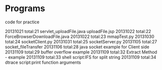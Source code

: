 Programs
========

code for practice



20131021 total:21
	servlet_uploadFile.java
	uploadFile.jsp
20131022 total:22
	ForceBrowserDownloadFile.java
20131022 total:23
	mmapTest.py
20131030 total:24
	socketClient.py
20131031 total:25
	socketServer.py
20131105 total:27
	socket_fileTransfer
20131106 total:28
	java socket example for Client side
20131109 total:29
	buffer overflow example
20131109 total:32
	Extract Method - example
20131109 total:33
	shell script:IFS for split string
20131109 total:34
	dtrace script:print function arguments
